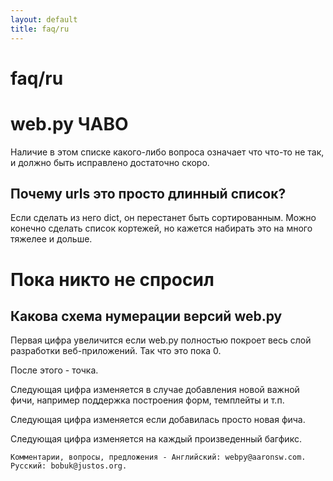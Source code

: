 ```yaml
---
layout: default
title: faq/ru
---
```


# faq/ru

# web.py ЧАВО

Наличие в этом списке какого-либо вопроса означает что что-то не так, и должно быть исправлено достаточно скоро.

## Почему urls это просто длинный список?
Если сделать из него dict, он перестанет быть сортированным. Можно конечно сделать список кортежей, но кажется набирать это на много тяжелее и дольше.

# Пока никто не спросил
## Какова схема нумерации версий web.py

Первая цифра увеличится если web.py полностью покроет весь слой разработки веб-приложений. Так что это пока 0.

После этого - точка.

Следующая цифра изменяется в случае добавления новой важной фичи, например поддержка построения форм, темплейты и т.п.

Следующая цифра изменяется если добавилась просто новая фича.

Следующая цифра изменяется на каждый произведенный багфикс.

`Комментарии, вопросы, предложения - Английский: webpy@aaronsw.com. Русский: bobuk@justos.org.`